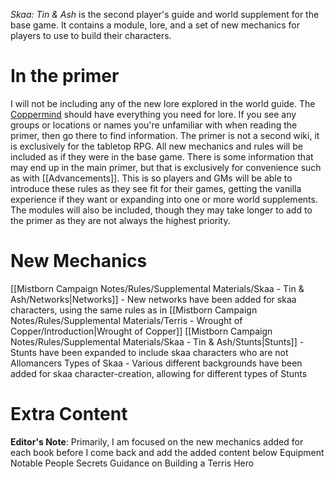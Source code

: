 _Skaa: Tin & Ash_ is the second player's guide and world supplement for the base game. It contains a module, lore, and a set of new mechanics for players to use to build their characters.
# In the primer
I will not be including any of the new lore explored in the world guide. The [Coppermind](https://coppermind.net/wiki/Coppermind:Welcome) should have everything you need for lore. If you see any groups or locations or names you're unfamiliar with when reading the primer, then go there to find information. The primer is not a second wiki, it is exclusively for the tabletop RPG.
All new mechanics and rules will be included as if they were in the base game. There is some information that may end up in the main primer, but that is exclusively for convenience such as with [[Advancements]]. This is so players and GMs will be able to introduce these rules as they see fit for their games, getting the vanilla experience if they want or expanding into one or more world supplements.
The modules will also be included, though they may take longer to add to the primer as they are not always the highest priority.
# New Mechanics
[[Mistborn Campaign Notes/Rules/Supplemental Materials/Skaa - Tin & Ash/Networks|Networks]] - New networks have been added for skaa characters, using the same rules as in [[Mistborn Campaign Notes/Rules/Supplemental Materials/Terris - Wrought of Copper/Introduction|Wrought of Copper]]
[[Mistborn Campaign Notes/Rules/Supplemental Materials/Skaa - Tin & Ash/Stunts|Stunts]] - Stunts have been expanded to include skaa characters who are not Allomancers
Types of Skaa - Various different backgrounds have been added for skaa character-creation, allowing for different types of Stunts
# Extra Content
**Editor's Note**: Primarily, I am focused on the new mechanics added for each book before I come back and add the added content below
Equipment
Notable People
Secrets
Guidance on Building a Terris Hero